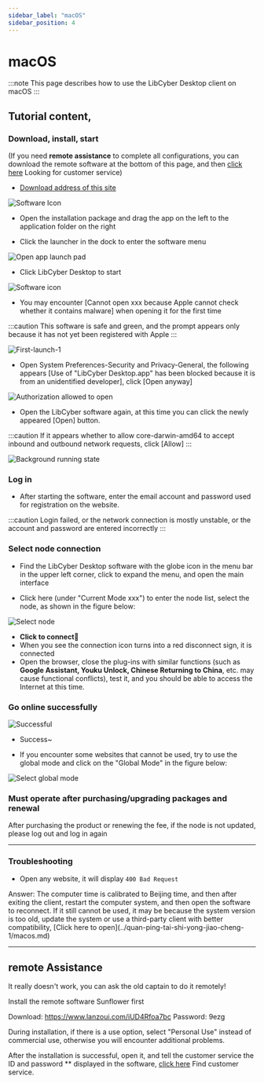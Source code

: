```yaml
---
sidebar_label: "macOS"
sidebar_position: 4
---
```

# macOS

:::note
This page describes how to use the LibCyber ​​Desktop client on macOS
:::

## Tutorial content,

### Download, install, start

(If you need **remote assistance** to complete all configurations, you can download the remote software at the bottom of this page, and then [click here](https://go.crisp.chat/chat/embed/?website_id=9bf1c6d9-b23b-4b0c-95aa-fbeac29d2be6) Looking for customer service)

- [Download address of this site](https://panel.libcyber.xyz/clients/LibCyber-V1.2.6.dmg)

![Software Icon][dmg-icon]

- Open the installation package and drag the app on the left to the application folder on the right

- Click the launcher in the dock to enter the software menu

![Open app launch pad][launchpad]

- Click LibCyber ​​Desktop to start

![Software icon][app-icon]

- You may encounter [Cannot open xxx because Apple cannot check whether it contains malware] when opening it for the first time

:::caution
This software is safe and green, and the prompt appears only because it has not yet been registered with Apple
:::

![First-launch-1][first-launch-1]

- Open System Preferences-Security and Privacy-General, the following appears [Use of "LibCyber ​​Desktop.app" has been blocked because it is from an unidentified developer], click [Open anyway]

![Authorization allowed to open][authorize]

- Open the LibCyber ​​software again, at this time you can click the newly appeared [Open] button.

:::caution
If it appears whether to allow core-darwin-amd64 to accept inbound and outbound network requests, click [Allow]
:::


![Background running state][running]

### Log in

- After starting the software, enter the email account and password used for registration on the website.

:::caution
Login failed, or the network connection is mostly unstable, or the account and password are entered incorrectly
:::

### Select node connection

- Find the LibCyber ​​Desktop software with the globe icon in the menu bar in the upper left corner, click to expand the menu, and open the main interface

- Click here (under "Current Mode xxx") to enter the node list, select the node, as shown in the figure below:

![Select node][select-node]

- **Click to connect**🚀
- When you see the connection icon turns into a red disconnect sign, it is connected
- Open the browser, close the plug-ins with similar functions (such as **Google Assistant, Youku Unlock, Chinese Returning to China**, etc. may cause functional conflicts), test it, and you should be able to access the Internet at this time.


### Go online successfully

![Successful][success]

- Success~

- If you encounter some websites that cannot be used, try to use the global mode and click on the "Global Mode" in the figure below:

![Select global mode][all-proxy]


### Must operate after purchasing/upgrading packages and renewal

After purchasing the product or renewing the fee, if the node is not updated, please log out and log in again

---
### Troubleshooting

- Open any website, it will display `400 Bad Request`

Answer: The computer time is calibrated to Beijing time, and then after exiting the client, restart the computer system, and then open the software to reconnect. If it still cannot be used, it may be because the system version is too old, update the system or use a third-party client with better compatibility, [Click here to open](../quan-ping-tai-shi-yong-jiao-cheng- 1/macos.md)

---

## remote Assistance

It really doesn't work, you can ask the old captain to do it remotely!

Install the remote software Sunflower first

Download: https://www.lanzoui.com/iUD4Rfoa7bc Password: 9ezg

During installation, if there is a use option, select "Personal Use" instead of commercial use, otherwise you will encounter additional problems.

After the installation is successful, open it, and tell the customer service the ID and password ** displayed in the software, [click here](https://go.crisp.chat/chat/embed/?website_id=9bf1c6d9-b23b-4b0c-95aa-fbeac29d2be6) Find customer service.


[dmg-icon]: https://cdn.jsdelivr.net/gh/LibCyber/docs-cdn@v1.1.0/assets/pirate-macos/dmg-icon.jpg "installation package"
[install]: https://cdn.jsdelivr.net/gh/LibCyber/docs-cdn@v1.1.0/assets/pirate-macos/install.jpg "Drag into the application folder to install"
[launchpad]: https://cdn.jsdelivr.net/gh/LibCyber/docs-cdn@v1.1.0/assets/pirate-macos/launchpad.jpg "Open the app launch pad"
[app-icon]: https://cdn.jsdelivr.net/gh/LibCyber/docs-cdn@v1.1.0/assets/pirate-macos/app-icon.jpg "Software Icon"
[first-launch-1]: https://cdn.jsdelivr.net/gh/LibCyber/docs-cdn@v1.1.0/assets/pirate-macos/first-launch-1.jpg "First launch prompt 1"
[authorize]: https://cdn.jsdelivr.net/gh/LibCyber/docs-cdn@v1.1.0/assets/pirate-macos/authorize.jpg "Authorization for the first use"
[first-launch-2]: https://cdn.jsdelivr.net/gh/LibCyber/docs-cdn@v1.1.0/assets/pirate-macos/first-launch-2.jpg "First launch prompt 2"
[running]: https://cdn.jsdelivr.net/gh/LibCyber/docs-cdn@v1.1.0/assets/pirate-macos/running.jpg "Background running status"
[select-node]: https://cdn.jsdelivr.net/gh/LibCyber/docs-cdn@v1.1.0/assets/pirate-macos/select-node.jpg "Select Node"
[all-proxy]: https://cdn.jsdelivr.net/gh/LibCyber/docs-cdn@v1.1.0/assets/pirate-macos/all-proxy.jpg "Select global mode"
[success]: https://cdn.jsdelivr.net/gh/LibCyber/docs-cdn@v1.1.0/assets/pirate-macos/success.jpg "You're done"
